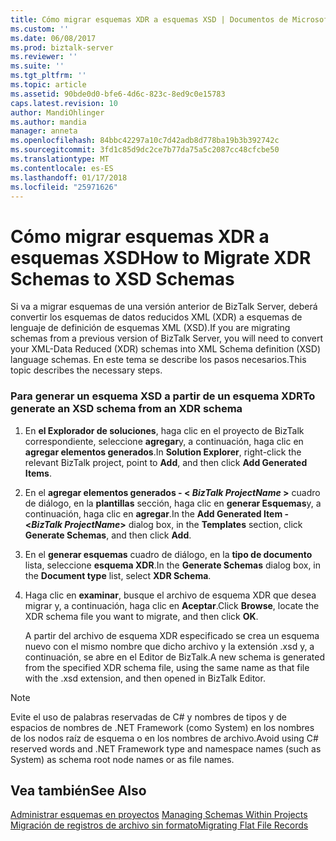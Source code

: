 ```yaml
---
title: Cómo migrar esquemas XDR a esquemas XSD | Documentos de Microsoft
ms.custom: ''
ms.date: 06/08/2017
ms.prod: biztalk-server
ms.reviewer: ''
ms.suite: ''
ms.tgt_pltfrm: ''
ms.topic: article
ms.assetid: 90bde0d0-bfe6-4d6c-823c-8ed9c0e15783
caps.latest.revision: 10
author: MandiOhlinger
ms.author: mandia
manager: anneta
ms.openlocfilehash: 84bbc42297a10c7d42adb8d778ba19b3b392742c
ms.sourcegitcommit: 3fd1c85d9dc2ce7b77da75a5c2087cc48cfcbe50
ms.translationtype: MT
ms.contentlocale: es-ES
ms.lasthandoff: 01/17/2018
ms.locfileid: "25971626"
---
```

# <a name="how-to-migrate-xdr-schemas-to-xsd-schemas"></a><span data-ttu-id="204ba-102">Cómo migrar esquemas XDR a esquemas XSD</span><span class="sxs-lookup"><span data-stu-id="204ba-102">How to Migrate XDR Schemas to XSD Schemas</span></span>
<span data-ttu-id="204ba-103">Si va a migrar esquemas de una versión anterior de BizTalk Server, deberá convertir los esquemas de datos reducidos XML (XDR) a esquemas de lenguaje de definición de esquemas XML (XSD).</span><span class="sxs-lookup"><span data-stu-id="204ba-103">If you are migrating schemas from a previous version of BizTalk Server, you will need to convert your XML-Data Reduced (XDR) schemas into XML Schema definition (XSD) language schemas.</span></span> <span data-ttu-id="204ba-104">En este tema se describe los pasos necesarios.</span><span class="sxs-lookup"><span data-stu-id="204ba-104">This topic describes the necessary steps.</span></span>  
  
### <a name="to-generate-an-xsd-schema-from-an-xdr-schema"></a><span data-ttu-id="204ba-105">Para generar un esquema XSD a partir de un esquema XDR</span><span class="sxs-lookup"><span data-stu-id="204ba-105">To generate an XSD schema from an XDR schema</span></span>  
  
1.  <span data-ttu-id="204ba-106">En **el Explorador de soluciones**, haga clic en el proyecto de BizTalk correspondiente, seleccione **agregar**y, a continuación, haga clic en **agregar elementos generados**.</span><span class="sxs-lookup"><span data-stu-id="204ba-106">In **Solution Explorer**, right-click the relevant BizTalk project, point to **Add**, and then click **Add Generated Items**.</span></span>  
  
2.  <span data-ttu-id="204ba-107">En el **agregar elementos generados - \< *BizTalk ProjectName* \>**  cuadro de diálogo, en la **plantillas** sección, haga clic en **generar Esquemas**y, a continuación, haga clic en **agregar**.</span><span class="sxs-lookup"><span data-stu-id="204ba-107">In the **Add Generated Item - \<*BizTalk ProjectName*\>** dialog box, in the **Templates** section, click **Generate Schemas**, and then click **Add**.</span></span>  
  
3.  <span data-ttu-id="204ba-108">En el **generar esquemas** cuadro de diálogo, en la **tipo de documento** lista, seleccione **esquema XDR**.</span><span class="sxs-lookup"><span data-stu-id="204ba-108">In the **Generate Schemas** dialog box, in the **Document type** list, select **XDR Schema**.</span></span>  
  
4.  <span data-ttu-id="204ba-109">Haga clic en **examinar**, busque el archivo de esquema XDR que desea migrar y, a continuación, haga clic en **Aceptar**.</span><span class="sxs-lookup"><span data-stu-id="204ba-109">Click **Browse**, locate the XDR schema file you want to migrate, and then click **OK**.</span></span>  
  
     <span data-ttu-id="204ba-110">A partir del archivo de esquema XDR especificado se crea un esquema nuevo con el mismo nombre que dicho archivo y la extensión .xsd y, a continuación, se abre en el Editor de BizTalk.</span><span class="sxs-lookup"><span data-stu-id="204ba-110">A new schema is generated from the specified XDR schema file, using the same name as that file with the .xsd extension, and then opened in BizTalk Editor.</span></span>  
  
> [!NOTE]
>  <span data-ttu-id="204ba-111">Evite el uso de palabras reservadas de C# y nombres de tipos y de espacios de nombres de .NET Framework (como System) en los nombres de los nodos raíz de esquema o en los nombres de archivo.</span><span class="sxs-lookup"><span data-stu-id="204ba-111">Avoid using C# reserved words and .NET Framework type and namespace names (such as System) as schema root node names or as file names.</span></span>  
  
## <a name="see-also"></a><span data-ttu-id="204ba-112">Vea también</span><span class="sxs-lookup"><span data-stu-id="204ba-112">See Also</span></span>  
 <span data-ttu-id="204ba-113">[Administrar esquemas en proyectos](../core/managing-schemas-within-projects.md) </span><span class="sxs-lookup"><span data-stu-id="204ba-113">[Managing Schemas Within Projects](../core/managing-schemas-within-projects.md) </span></span>  
 [<span data-ttu-id="204ba-114">Migración de registros de archivo sin formato</span><span class="sxs-lookup"><span data-stu-id="204ba-114">Migrating Flat File Records</span></span>](../core/migrating-flat-file-records.md)